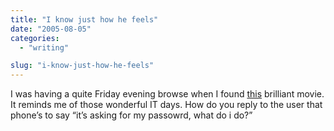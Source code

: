 ```yaml
---
title: "I know just how he feels"
date: "2005-08-05"
categories: 
  - "writing"

slug: "i-know-just-how-he-feels"
---
```


I was having a quite Friday evening browse when I found [this](http://www.weakendproductions.co.uk/movs/jebsjobs.html) brilliant movie. It reminds me of those wonderful IT days. How do you reply to the user that phone’s to say “it’s asking for my passowrd, what do i do?”

